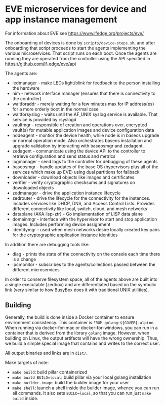 # EVE microservices for device and app instance management

For information about EVE see <https://www.lfedge.org/projects/eve/>

The onboarding of devices is done by `scripts/device-steps.sh`, and after onboarding that script proceeds to start the agents implementing the various microservices. That script runs on each boot. Once the agents are running they are operated from the controller using the API specified in <https://github.com/lf-edge/eve/api>

The agents are:

- ledmanager - make LEDs light/blink for feedback to the person installing the hardware
- nim - network interface manager (ensures that there is connectivity to the controller)
- waitforaddr - merely waiting for a few minutes max for IP address(es) for a more orderly boot in the normal case
- waitforsyslog - waits until the AF_UNIX syslog service is available. That service is provided by rsyslogd
- vaultmgr - responsible of creation and operations over, encrypted vault(s) for mutable application images and device configuration data
- nodeagent - montior the device health, while node is in baseos upgrade or normal operation mode. Also orchestrates baseos installation and upgrade validation by interacting with baseosmgr and zedagent.
- zedagent - communicate using the device API to the controller to retrieve configuration and send status and metrics
- logmanager - send logs to the controller for debugging of these agents
- baseosmgr - handle updates of the base OS (hypervisors plus all of the services which make up EVE) using dual partitions for fallback
- downloader - download objects like images and certificates
- verifier - verify cryptographic checksums and signatures on downloaded objects
- zedmanager - drive the application instance lifecycle
- zedrouter - drive the lifecycle for the connectivity for the instances. Includes services like DHCP, DNS, and Access Control Lists. Provides different connectivity like local, switch, cloud, and mesh networks
- dataplane (AKA lisp-ztr) - Go implementation of LISP data plane
- domainmgr - interface with the hypervisor to start and stop application images. Includes performing device assignment
- identitymgr - used when mesh networks desire locally created key pairs for the cryptographic application instance identities

In addition there are debugging tools like:

- diag - prints the state of the connectivity on the console each time there is a change
- ipcmonitor - subscribes to the agents/collections passed between the different microservices

In order to conserve filesystem space, all of the agents above are built into a single executable (zedbox) and are differentiated based on the symbolic link (very similar to how BusyBox does it with traditional UNIX utilities).

## Building

Generally, the build is done inside a Docker container to ensure environment consistency. This container is `FROM golang:${GOVER}-alpine`. When running via docker-for-mac or docker-for-windows, you can run in a container that is derived from the library `golang` image. However, when building on Linux, the output artifacts will have the wrong ownership. Thus, we build a simple special image that contains and writes to the correct user.

All output binaries and links are in `dist/`.

Make targets of note:

- `make build`: build pillar containerized
- `make build BUILD=local`: build pillar via your local golang installation
- `make builder-image`: build the builder image for your user
- `make shell`: launch a shell inside the builder image, whence you can run all commands. It also sets `BUILD=local`, so that you can run just `make build` inside.

